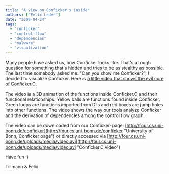 ```yaml
---
title: "A view on Conficker's inside"
authors: ["Felix Leder"]
date: "2009-04-24"
tags: 
  - "conficker"
  - "control-flow"
  - "dependencies"
  - "malware"
  - "visualization"
---
```


Many people have asked us, how Conficker looks like. That's a tough question for something that's hidden and tries to be as stealthy as possible. The last time somebody asked me: "Can you show me Conficker?", I decided to visualize Conficker. Here is [a little video that shows the evil core of Conficker.C](http://iv.cs.uni-bonn.de/uploads/media/video.avi "Conficker.C video").

  

  

The video is a 3D animation of the functions inside Conficker.C and their functional relationships. Yellow balls are functions found inside Conficker. Green loops are functions imported from Dlls and red boxes are jump holes into other functions. The video shows the way our tools analyze Conficker and the derivation of dependencies among the control flow graph.

  

  

The video can be downloaded from our Conficker-page: [http://four.cs.uni-bonn.de/conficker](http://four.cs.uni-bonn.de/conficker "University of Bonn, Conficker page") or directly accessed via [http://four.cs.uni-bonn.de/uploads/media/video.avi](http://four.cs.uni-bonn.de/uploads/media/video.avi "Conficker.C video")

  

  

Have fun :)

  

  

Tillmann & Felix
